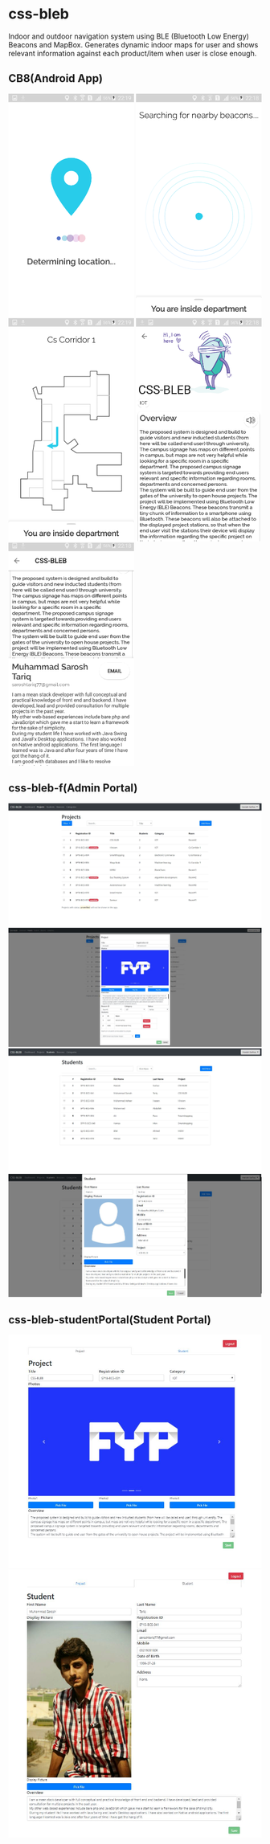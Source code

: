 # css-bleb

Indoor and outdoor navigation system using BLE (Bluetooth Low Energy) Beacons and
MapBox. Generates dynamic indoor maps for user and shows relevant information against each
product/item when user is close enough.

## CB8(Android App)
![mobile1](mobile1.png) ![mobile2](mobile2.png) ![mobile3](mobile3.png) ![mobile4](mobile4.png) ![mobile5](mobile5.png)

## css-bleb-f(Admin Portal)
![admin1](admin1.JPG) ![admin2](admin2.JPG) ![admin3](admin3.JPG) ![admin4](admin4.JPG)

## css-bleb-studentPortal(Student Portal)
![student1](student1.JPG) ![student2](student2.JPG) 